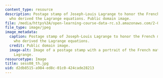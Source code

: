 ```yaml
---
content_type: resource
description: Postage stamp of Joseph-Louis Lagrange to honor the French mathematician
  who derived the Lagrange equations. Public domain image.
file: /media/https%3A/open-learning-course-data-rc.s3.amazonaws.com/2-003sc-engineering-dynamics-fall-2011/d2db8515a984ed8c01c0424cade28213_sess08_th.jpg
file_type: image/jpeg
image_metadata:
  caption: Postage stamp of Joseph-Louis Lagrange to honor the French mathematician
    who derived the Lagrange equations.
  credit: Public domain image.
  image-alt: Image of a postage stamp with a portrait of the French mathematician
    Lagrange.
resourcetype: Image
title: sess08_th.jpg
uid: d2db8515-a984-ed8c-01c0-424cade28213
---
```

